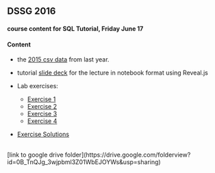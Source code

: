 ## DSSG 2016

#### course content for SQL Tutorial, Friday June 17

#### Content

* the [2015 csv data](SeattleCrimeIncidents.csv) from last year.         
* tutorial [slide deck](SQLTutorial.ipynb) for the lecture in notebook format using Reveal.js
* Lab exercises:
    * [Exercise 1](Exercise1.md)
    * [Exercise 2](Exercise2.md)
    * [Exercise 3](Exercise3.md)
    * [Exercise 4](Exercise4.md)

* [Exercise Solutions](exercise_queries.sql)
   
<br>
[link to google drive folder](https://drive.google.com/folderview?id=0B_TnQJg_3wjpbml3Z01WbEJOYWs&usp=sharing)
